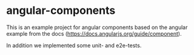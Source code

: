 # angular-components

This is an example project for angular components based on the angular example from the docs (https://docs.angularjs.org/guide/component).

In addition we implemented some unit- and e2e-tests.

